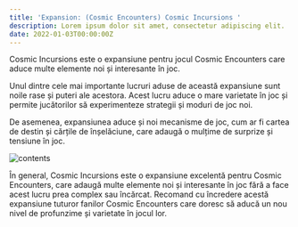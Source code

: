 ```yaml
---
title: 'Expansion: (Cosmic Encounters) Cosmic Incursions '
description: Lorem ipsum dolor sit amet, consectetur adipiscing elit.
date: 2022-01-03T00:00:00Z
---
```


Cosmic Incursions este o expansiune pentru jocul Cosmic Encounters care aduce multe elemente noi și interesante în joc.

Unul dintre cele mai importante lucruri aduse de această expansiune sunt noile rase și puteri ale acestora. Acest lucru aduce o mare varietate în joc și permite jucătorilor să experimenteze strategii și moduri de joc noi.

De asemenea, expansiunea aduce și noi mecanisme de joc, cum ar fi cartea de destin și cărțile de înșelăciune, care adaugă o mulțime de surprize și tensiune în joc.

![contents](/assets/images/posts/cosmic-incursions.jpg)

În general, Cosmic Incursions este o expansiune excelentă pentru Cosmic Encounters, care adaugă multe elemente noi și interesante în joc fără a face acest lucru prea complex sau încărcat. Recomand cu încredere acestă expansiune tuturor fanilor Cosmic Encounters care doresc să aducă un nou nivel de profunzime și varietate în jocul lor.
